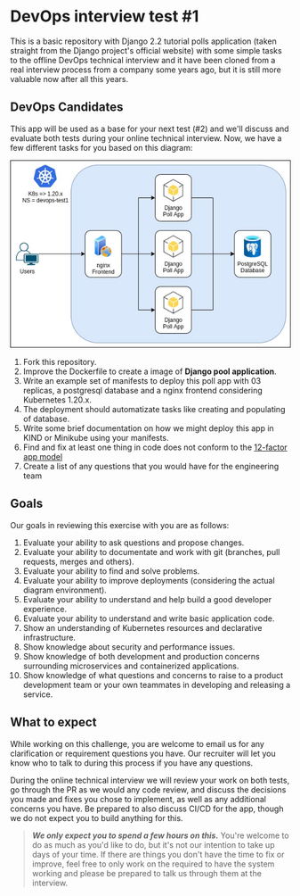 # DevOps interview test #1

This is a basic repository with Django 2.2 tutorial polls application (taken straight from the Django project's official website) with some simple tasks to the offline DevOps technical interview and it have been cloned from a real interview process from a company some years ago, but it is still more valuable now after all this years.

## DevOps Candidates

This app will be used as a base for your next test (#2) and we'll discuss and evaluate both tests during your online technical interview. Now, we have a few different tasks for you based on this diagram:

![Logo](devops-test-1-diagram.png)

1. Fork this repository.
1. Improve the Dockerfile to create a image of **Django pool application**.
1. Write an example set of manifests to deploy this poll app with 03 replicas, a postgresql database and a nginx frontend considering Kubernetes 1.20.x.
1. The deployment should automatizate tasks like creating and populating of database.
1. Write some brief documentation on how we might deploy this app in KIND or Minikube using your manifests.
1. Find and fix at least one thing in code does not conform to the [12-factor app model](https://12factor.net/)
1. Create a list of any questions that you would have for the engineering team

## Goals

Our goals in reviewing this exercise with you are as follows:

1. Evaluate your ability to ask questions and propose changes.
1. Evaluate your ability to documentate and work with git (branches, pull requests, merges and others).
1. Evaluate your ability to find and solve problems.
1. Evaluate your ability to improve deployments (considering the actual diagram environment).
1. Evaluate your ability to understand and help build a good developer experience.
1. Evaluate your ability to understand and write basic application code.
1. Show an understanding of Kubernetes resources and declarative infrastructure.
1. Show knowledge about security and performance issues.
1. Show knowledge of both development and production concerns surrounding microservices and containerized applications.
1. Show knowledge of what questions and concerns to raise to a product development team or your own teammates in developing and releasing a service.

## What to expect

While working on this challenge, you are welcome to email us for any clarification or requirement questions you have. Our recruiter will let you know who to talk to during this process if you have any questions.

During the online technical interview we will review your work on both tests, go through the PR as we would any code review, and discuss the decisions you made and fixes you chose to implement, as well as any additional concerns you have. Be prepared to also discuss CI/CD for the app, though we do not expect you to build anything for this.

> ***We only expect you to spend a few hours on this.*** You're welcome to do as much as you'd like to do, but it's not our intention to take up days of your time. If there are things you don't have the time to fix or improve, feel free to only work on the required to have the system working and  please be prepared to talk us through them at the interview.

